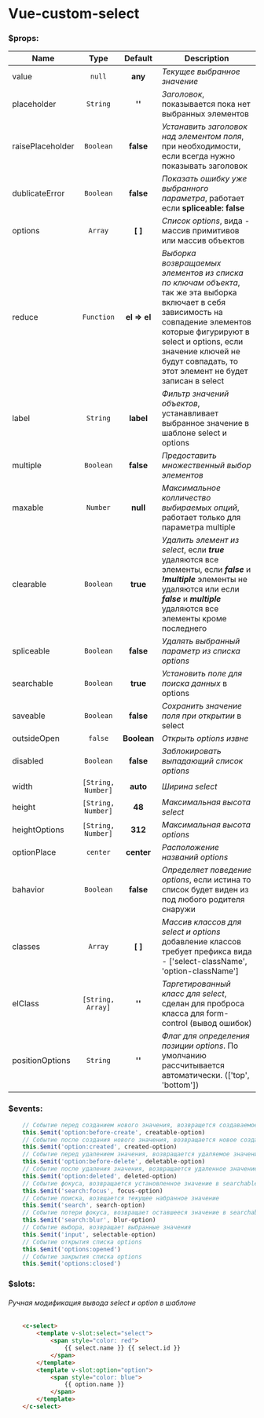 # Vue-custom-select

### $props:
| Name 					| Type 					| Default 		| Description |
| ------------------ | :----------------:	| :----------: | ----------- |
| value 					| `null` 				| **any** 		| *Текущее выбранное значение* |
| placeholder 			| `String` 				| **''** 		| *Заголовок*, показывается пока нет выбранных элементов |
| raisePlaceholder 	| `Boolean` 			| **false** 	| *Устанавить заголовок над элементом поля*, при необходимости, если всегда нужно показывать заголовок |
| dublicateError 		| `Boolean` 			| **false** 	| *Показать ошибку уже выбранного параметра*, работает если **spliceable: false** |
| options 				| `Array` 				| **[ ]** 		| *Список options*, вида - массив примитивов или массив объектов |
| reduce 				| `Function` 			| **el => el** | *Выборка возвращаемых элементов из списка по ключам объекта*, так же эта выборка включает в себя зависимость на совпадение элементов которые фигурируют в select и options, если значение ключей не будут совпадать, то этот элемент не будет записан в select |
| label 					| `String` 				| **label** 	| *Фильтр значений объектов*, устанавливает выбранное значение в шаблоне select и options  |
| multiple 				| `Boolean` 			| **false** 	| *Предоставить множественный выбор элементов* |
| maxable 				| `Number` 				| **null** 		| *Максимальное колличество выбираемых опций*, работает только для параметра multiple |
| clearable 			| `Boolean` 			| **true** 		| *Удалить элемент из select*, если ***true*** удаляются все элементы, если ***false*** и ***!multiple*** элементы не удаляются или если ***false*** и ***multiple*** удаляются все элементы кроме последнего |
| spliceable 			| `Boolean` 			| **false** 	| *Удалять выбранный параметр из списка options* |
| searchable 			| `Boolean` 			| **true** 		| *Установить поле для поиска данных* в options |
| saveable 				| `Boolean` 			| **false** 	| *Сохранить значение поля при открытии* в select |
| outsideOpen 			| `false` 				| **Boolean** 	| *Открыть options извне* |
| disabled 				| `Boolean` 			| **false** 	| *Заблокировать выпадающий список options* |
| width 					| `[String, Number]` | **auto** 		| *Ширина select* |
| height 				| `[String, Number]` | **48** 		| *Максимальная высота select* |
| heightOptions 		| `[String, Number]` | **312** 		| *Максимальная высота options* |
| optionPlace 			| `center` 				| **center** 	| *Расположение названий options* |
| bahavior 				| `Boolean` 			| **false** 	| *Определяет поведение options*, если истина то список будет виден из под любого родителя снаружи |
| classes 				| `Array` 				| **[ ]** 		| *Массив классов для select и options* добавление классов требует префикса вида - ['select-className', 'option-className']|
| elClass 				| `[String, Array]`  | **''** 		| *Таргетированный класс для select*, сделан для проброса класса для form-control (вывод ошибок) |
| positionOptions 				| `String`  | **''** 		| *Флаг для определения позиции options*. По умолчанию рассчитывается автоматически. (['top', 'bottom']) |

### $events:
```js
	// Событие перед созданием нового значения, возвращется создаваемое значение
	this.$emit('option:before-create', creatable-option)
	// Событие после создания нового значения, возвращается новое созданное значение
	this.$emit('option:created', created-option)
	// Событие перед удалением значения, возвращается удаляемое значение
	this.$emit('option:before-delete', deletable-option)
	// Событие после удаления значения, возвращается удаленное значение
	this.$emit('option:deleted', deleted-option)
	// Событие фокуса, возвращается установленное значение в searchable, при saveable = true
	this.$emit('search:focus', focus-option)
	// Событие поиска, возвщается текущее набранное значение
	this.$emit('search', search-option)
	// Событие потери фокуса, возвращает оставшееся значение в searchable, при saveable = tru
	this.$emit('search:blur', blur-option)
	// Событие выбора, возвращает выбранные значения
	this.$emit('input', selectable-option)
	// Событие открытия списка options
	this.$emit('options:opened')
	// Событие закрытия списка options
	this.$emit('options:closed')
```

### $slots:
###### Ручная модификация вывода select и option в шаблоне
```html
	<c-select>
		<template v-slot:select="select">
			<span style="color: red">
				{{ select.name }} {{ select.id }}
			</span>
		</template>
		<template v-slot:option="option">
			<span style="color: blue">
				{{ option.name }}
			</span>
		</template>
	</c-select>
```